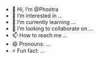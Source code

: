 - 👋 Hi, I’m @Phoxtra
- 👀 I’m interested in ...
- 🌱 I’m currently learning ...
- 💞️ I’m looking to collaborate on ...
- 📫 How to reach me ...
- 😄 Pronouns: ...
- ⚡ Fun fact: ...

<!---
Phoxtra/Phoxtra is a ✨ special ✨ repository because its `README.md` (this file) appears on your GitHub profile.
You can click the Preview link to take a look at your changes.
--->
